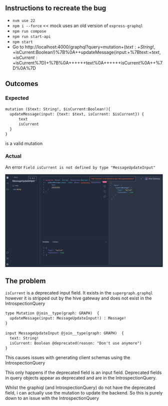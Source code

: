 ## Instructions to recreate the bug

* `nvm use 22`
* `npm i --force` << mock uses an old version of `express-graphql`
* `npm run compose`
* `npm run start-api`
* `npm start`
* Go to http://localhost:4000/graphql?query=mutation+($text:+String!,+$isCurrent:Boolean!)%7B%0A++updateMessage(input:+%7Btext:+$text,+isCurrent:+$isCurrent%7D)+%7B%0A++++++text%0A++++++isCurrent%0A++%7D%0A%7D


## Outcomes

### Expected
```
mutation ($text: String!, $isCurrent:Boolean!){
  updateMessage(input: {text: $text, isCurrent: $isCurrent}) {
      text
      isCurrent
  }
}
```
is a valid mutation

### Actual
An error `Field isCurrent is not defined by type "MessageUpdateInput"`

![Error message showing Field isCurrent is not defined by type MessageUpdateInput](error.jpg)



## The problem
`isCurrent` is a deprecated input field. It exists in the `supergraph.graphql` however it is stripped out by the hive gateway and does not exist in the IntrospectionQuery
```
type Mutation @join__type(graph: GRAPH)  {
  updateMessage(input: MessageUpdateInput!) : Message!
}

input MessageUpdateInput @join__type(graph: GRAPH)  {
  text: String!
  isCurrent: Boolean @deprecated(reason: "Don't use anymore") 
}
```

This causes issues with generating client schemas using the IntrospectionQuery

This only happens if the deprecated field is an input field. Deprecated fields in query objects appear as deprecated and are in the IntrospectionQuery.

Whilst the graphiql (and IntrospectionQuery) do not have the deprecated field, i can actually use the mutation to update the backend. So this is purely down to an issue with the IntrospectionQuery
